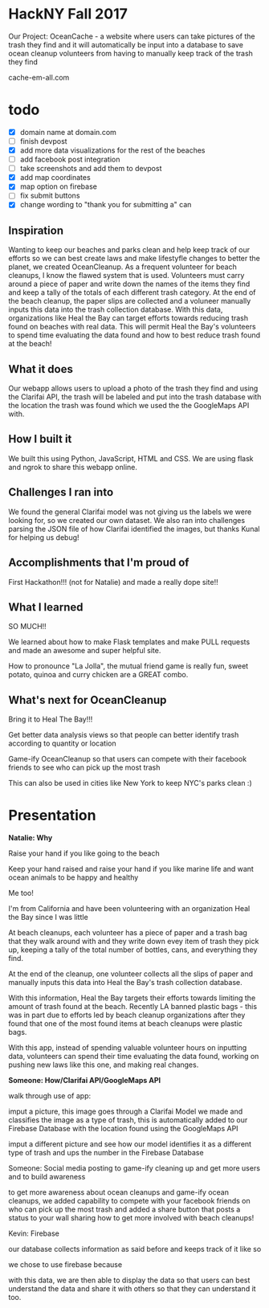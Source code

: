 # HackNY Fall 2017

Our Project: OceanCache - a website where users can take pictures of the trash they find and it will automatically be input into a database to save ocean cleanup volunteers from having to manually keep track of the trash they find

cache-em-all.com

# todo

- [x] domain name at domain.com
- [ ] finish devpost
- [x] add more data visualizations for the rest of the beaches
- [ ] add facebook post integration
- [ ] take screenshots and add them to devpost
- [x] add map coordinates
- [x] map option on firebase
- [ ] fix submit buttons
- [x] change wording to "thank you for submitting a" can

## Inspiration

Wanting to keep our beaches and parks clean and help keep track of our efforts so we can best create laws and make lifestyfle changes to better the planet, we created OceanCleanup. As a frequent volunteer for beach cleanups, I know the flawed system that is used. Volunteers must carry around a piece of paper and write down the names of the items they find and keep a tally of the totals of each different trash category. At the end of the beach cleanup, the paper slips are collected and a voluneer manually inputs this data into the trash collection database. With this data, organizations like Heal the Bay can target efforts towards reducing trash found on beaches with real data. This will permit Heal the Bay's volunteers to spend time evaluating the data found and how to best reduce trash found at the beach!

## What it does

Our webapp allows users to upload a photo of the trash they find and using the Clarifai API, the trash will be labeled and put into the trash database with the location the trash was found which we used the the GoogleMaps API with.

## How I built it

We built this using Python, JavaScript, HTML and CSS. We are using flask and ngrok to share this webapp online.

## Challenges I ran into

We found the general Clarifai model was not giving us the labels we were looking for, so we created our own dataset. We also ran into challenges parsing the JSON file of how Clarifai identified the images, but thanks Kunal for helping us debug!

## Accomplishments that I'm proud of

First Hackathon!!! (not for Natalie) and made a really dope site!!

## What I learned

SO MUCH!!

We learned about how to make Flask templates and make PULL requests and made an awesome and super helpful site.

How to pronounce "La Jolla", the mutual friend game is really fun, sweet potato, quinoa and curry chicken are a GREAT combo.

## What's next for OceanCleanup

Bring it to Heal The Bay!!!

Get better data analysis views so that people can better identify trash according to quantity or location

Game-ify OceanCleanup so that users can compete with their facebook friends to see who can pick up the most trash

This can also be used in cities like New York to keep NYC's parks clean :)


# Presentation

**Natalie: Why**

Raise your hand if you like going to the beach

Keep your hand raised and raise your hand if you like marine life and want ocean animals to be happy and healthy

Me too!

I'm from California and have been volunteering with an organization Heal the Bay since I was little

At beach cleanups, each volunteer has a piece of paper and a trash bag that they walk around with and they write down evey item of trash they pick up, keeping a tally of the total number of bottles, cans, and everything they find.

At the end of the cleanup, one volunteer collects all the slips of paper and manually inputs this data into Heal the Bay's trash collection database.

With this information, Heal the Bay targets their efforts towards limiting the amount of trash found at the beach. Recently LA banned plastic bags - this was in part due to efforts led by beach cleanup organizations after they found that one of the most found items at beach cleanups were plastic bags. 

With this app, instead of spending valuable volunteer hours on inputting data, volunteers can spend their time evaluating the data found, working on pushing new laws like this one, and making real changes.

**Someone: How/Clarifai API/GoogleMaps API**

walk through use of app:

imput a picture, this image goes through a Clarifai Model we made and classifies the image as a type of trash, this is automatically added to our Firebase Database with the location found using the GoogleMaps API

imput a different picture and see how our model identifies it as a different type of trash and ups the number in the Firebase Database

Someone: Social media posting to game-ify cleaning up and get more users and to build awareness

to get more awareness about ocean cleanups and game-ify ocean cleanups, we added capability to compete with your facebook friends on who can pick up the most trash and added a share button that posts a status to your wall sharing how to get more involved with beach cleanups!

Kevin: Firebase

our database collects information as said before and keeps track of it like so

we chose to use firebase because

with this data, we are then able to display the data so that users can best understand the data and share it with others so that they can understand it too.
